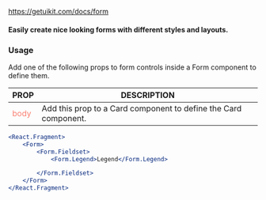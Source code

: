 https://getuikit.com/docs/form

#### Easily create nice looking forms with different styles and layouts.

### Usage
Add one of the following props to form controls inside a Form component to define them.

| PROP  | DESCRIPTION |
| ----- | ----------- |
| <span style="color:salmon">body</span>  | Add this prop to a Card component to define the Card component. |

```jsx
<React.Fragment>
    <Form>
        <Form.Fieldset>
            <Form.Legend>Legend</Form.Legend>

        </Form.Fieldset>
    </Form>
</React.Fragment>
```
